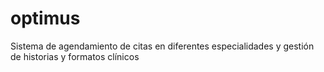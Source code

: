 # optimus
Sistema de agendamiento de citas en diferentes especialidades y gestión de historias y formatos clínicos
